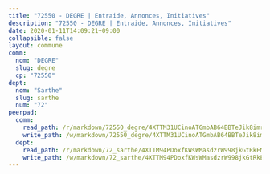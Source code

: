 ```yaml
---
title: "72550 - DEGRE | Entraide, Annonces, Initiatives"
description: "72550 - DEGRE | Entraide, Annonces, Initiatives"
date: 2020-01-11T14:09:21+09:00
collapsible: false
layout: commune
comm:
  nom: "DEGRE"
  slug: degre
  cp: "72550"
dept:
  nom: "Sarthe"
  slug: sarthe
  num: "72"
peerpad:
  comm:
    read_path: /r/markdown/72550_degre/4XTTM31UCinoATGmbAB64BBTeJik8imrgC8Bd1PrUHFwQEfdb
    write_path: /w/markdown/72550_degre/4XTTM31UCinoATGmbAB64BBTeJik8imrgC8Bd1PrUHFwQEfdb-K3TgTsnWB4Xcw8kGrSRWcNFiTJLv55S6YKQnrpKAS28wKhsxSFENA4eNyZUPjgQNCxWdPfn3RAtAW2vSxQ6B7ZQEeNGgxqPVM5weSdsjKcnEqxpvvb9z91128WupckEPATT4G5P7
  dept:
    read_path: /r/markdown/72_sarthe/4XTTM94PDoxfKWsWMasdzrW998jkGtRkEM3CSUC42xSpuJKZ5
    write_path: /w/markdown/72_sarthe/4XTTM94PDoxfKWsWMasdzrW998jkGtRkEM3CSUC42xSpuJKZ5-K3TgTpjFyG67yVeuXvSAfSYzY4Yx2FMtDhgpv5HM2EDBJRVMn95z33xx4XjRNYNVaVsBPQ1t4pG9MoyNqwTqa8mcnEUB8rK4BMVbvUhCtGWCPSFnDCaT8GJTyimDgsCirLN3zswh
---
```


